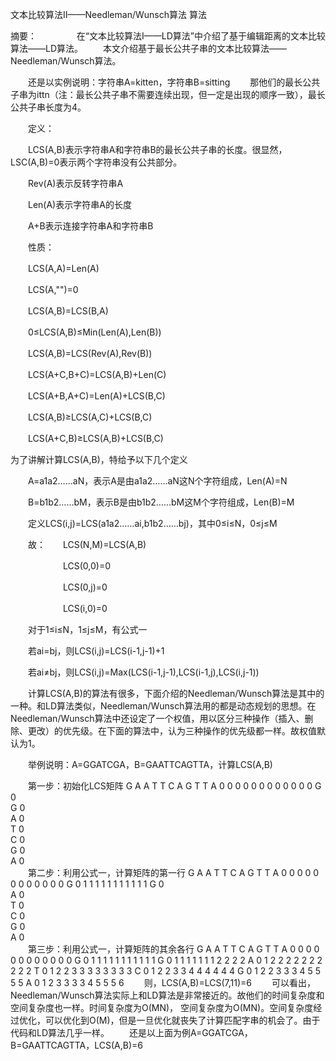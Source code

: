 文本比较算法Ⅱ——Needleman/Wunsch算法
算法

摘要： 　　
　　在“文本比较算法Ⅰ——LD算法”中介绍了基于编辑距离的文本比较算法——LD算法。
　　本文介绍基于最长公共子串的文本比较算法——Needleman/Wunsch算法。

　　还是以实例说明：字符串A=kitten，字符串B=sitting
　　那他们的最长公共子串为ittn（注：最长公共子串不需要连续出现，但一定是出现的顺序一致），最长公共子串长度为4。

　　定义：

　　LCS(A,B)表示字符串A和字符串B的最长公共子串的长度。很显然，LSC(A,B)=0表示两个字符串没有公共部分。

　　Rev(A)表示反转字符串A

　　Len(A)表示字符串A的长度

　　A+B表示连接字符串A和字符串B

　　性质：

　　LCS(A,A)=Len(A)

　　LCS(A,"")=0

　　LCS(A,B)=LCS(B,A)

　　0≤LCS(A,B)≤Min(Len(A),Len(B))

　　LCS(A,B)=LCS(Rev(A),Rev(B))

　　LCS(A+C,B+C)=LCS(A,B)+Len(C)

　　LCS(A+B,A+C)=Len(A)+LCS(B,C)

　　LCS(A,B)≥LCS(A,C)+LCS(B,C)

　　LCS(A+C,B)≥LCS(A,B)+LCS(B,C)

 为了讲解计算LCS(A,B)，特给予以下几个定义

　　A=a1a2……aN，表示A是由a1a2……aN这N个字符组成，Len(A)=N

　　B=b1b2……bM，表示B是由b1b2……bM这M个字符组成，Len(B)=M

　　定义LCS(i,j)=LCS(a1a2……ai,b1b2……bj)，其中0≤i≤N，0≤j≤M

　　故：　　LCS(N,M)=LCS(A,B)

　　　　　　LCS(0,0)=0

　　　　　　LCS(0,j)=0

　　　　　　LCS(i,0)=0

　　对于1≤i≤N，1≤j≤M，有公式一

　　若ai=bj，则LCS(i,j)=LCS(i-1,j-1)+1

　　若ai≠bj，则LCS(i,j)=Max(LCS(i-1,j-1),LCS(i-1,j),LCS(i,j-1))

　　计算LCS(A,B)的算法有很多，下面介绍的Needleman/Wunsch算法是其中的一种。和LD算法类似，Needleman/Wunsch算法用的都是动态规划的思想。在Needleman/Wunsch算法中还设定了一个权值，用以区分三种操作（插入、删除、更改）的优先级。在下面的算法中，认为三种操作的优先级都一样。故权值默认为1。

　　举例说明：A=GGATCGA，B=GAATTCAGTTA，计算LCS(A,B)

　　第一步：初始化LCS矩阵
 	 	G	A	A	T	T	C	A	G	T	T	A
 	0	0	0	0	0	0	0	0	0	0	0	0
G	0	 	 	 	 	 	 	 	 	 	 	 
G	0	 	 	 	 	 	 	 	 	 	 	 
A	0	 	 	 	 	 	 	 	 	 	 	 
T	0	 	 	 	 	 	 	 	 	 	 	 
C	0	 	 	 	 	 	 	 	 	 	 	 
G	0	 	 	 	 	 	 	 	 	 	 	 
A	0	 	 	 	 	 	 	 	 	 	 	 
　　第二步：利用公式一，计算矩阵的第一行
 	 	G	A	A	T	T	C	A	G	T	T	A
 	0	0	0	0	0	0	0	0	0	0	0	0
G	0	1	1	1	1	1	1	1	1	1	1	1
G	0	 	 	 	 	 	 	 	 	 	 	 
A	0	 	 	 	 	 	 	 	 	 	 	 
T	0	 	 	 	 	 	 	 	 	 	 	 
C	0	 	 	 	 	 	 	 	 	 	 	 
G	0	 	 	 	 	 	 	 	 	 	 	 
A	0	 	 	 	 	 	 	 	 	 	 	 
 　　第三步：利用公式一，计算矩阵的其余各行
 	 	G	A	A	T	T	C	A	G	T	T	A
 	0	0	0	0	0	0	0	0	0	0	0	0
G	0	1	1	1	1	1	1	1	1	1	1	1
G	0	1	1	1	1	1	1	1	2	2	2	2
A	0	1	2	2	2	2	2	2	2	2	2	2
T	0	1	2	2	3	3	3	3	3	3	3	3
C	0	1	2	2	3	3	4	4	4	4	4	4
G	0	1	2	2	3	3	3	4	5	5	5	5
A	0	1	2	3	3	3	3	4	5	5	5	6
　　则，LCS(A,B)=LCS(7,11)=6
　　可以看出，Needleman/Wunsch算法实际上和LD算法是非常接近的。故他们的时间复杂度和空间复杂度也一样。时间复杂度为O(MN)，
空间复杂度为O(MN)。空间复杂度经过优化，可以优化到O(M)，但是一旦优化就丧失了计算匹配字串的机会了。由于代码和LD算法几乎一样。
　　还是以上面为例A=GGATCGA，B=GAATTCAGTTA，LCS(A,B)=6